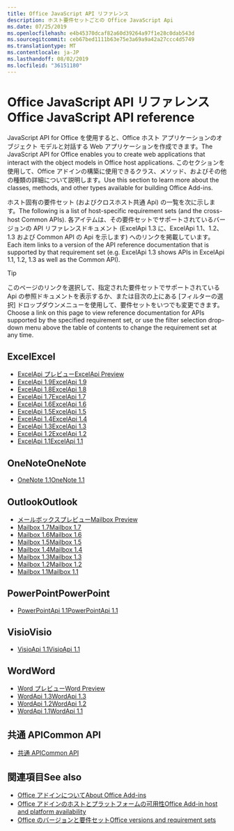 ```yaml
---
title: Office JavaScript API リファレンス
description: ホスト要件セットごとの Office JavaScript Api
ms.date: 07/25/2019
ms.openlocfilehash: e4b45370dcaf82a60d39264a97f1e28c0dab543d
ms.sourcegitcommit: ceb67bed1111b63e75e3a69a9a42a27ccc4d5749
ms.translationtype: MT
ms.contentlocale: ja-JP
ms.lasthandoff: 08/02/2019
ms.locfileid: "36151180"
---
```

# <a name="office-javascript-api-reference"></a><span data-ttu-id="69c3a-103">Office JavaScript API リファレンス</span><span class="sxs-lookup"><span data-stu-id="69c3a-103">Office JavaScript API reference</span></span>

<span data-ttu-id="69c3a-104">JavaScript API for Office を使用すると、Office ホスト アプリケーションのオブジェクト モデルと対話する Web アプリケーションを作成できます。</span><span class="sxs-lookup"><span data-stu-id="69c3a-104">The JavaScript API for Office enables you to create web applications that interact with the object models in Office host applications.</span></span> <span data-ttu-id="69c3a-105">このセクションを使用して、Office アドインの構築に使用できるクラス、メソッド、およびその他の種類の詳細について説明します。</span><span class="sxs-lookup"><span data-stu-id="69c3a-105">Use this section to learn more about the classes, methods, and other types available for building Office Add-ins.</span></span>

<span data-ttu-id="69c3a-106">ホスト固有の要件セット (およびクロスホスト共通 Api) の一覧を次に示します。</span><span class="sxs-lookup"><span data-stu-id="69c3a-106">The following is a list of host-specific requirement sets (and the cross-host Common APIs).</span></span> <span data-ttu-id="69c3a-107">各アイテムは、その要件セットでサポートされているバージョンの API リファレンスドキュメント (ExcelApi 1.3 に、ExcelApi 1.1、1.2、1.3 および Common API の Api を示します) へのリンクを掲載しています。</span><span class="sxs-lookup"><span data-stu-id="69c3a-107">Each item links to a version of the API reference documentation that is supported by that requirement set (e.g. ExcelApi 1.3 shows APIs in ExcelApi 1.1, 1.2, 1.3 as well as the Common API).</span></span>

> [!TIP]
> <span data-ttu-id="69c3a-108">このページのリンクを選択して、指定された要件セットでサポートされている Api の参照ドキュメントを表示するか、または目次の上にある [フィルターの選択] ドロップダウンメニューを使用して、要件セットをいつでも変更できます。</span><span class="sxs-lookup"><span data-stu-id="69c3a-108">Choose a link on this page to view reference documentation for APIs supported by the specified requirement set, or use the filter selection drop-down menu above the table of contents to change the requirement set at any time.</span></span>

## <a name="excel"></a><span data-ttu-id="69c3a-109">Excel</span><span class="sxs-lookup"><span data-stu-id="69c3a-109">Excel</span></span>

- [<span data-ttu-id="69c3a-110">ExcelApi プレビュー</span><span class="sxs-lookup"><span data-stu-id="69c3a-110">ExcelApi Preview</span></span>](/javascript/api/excel?view=excel-js-preview)
- [<span data-ttu-id="69c3a-111">ExcelApi 1.9</span><span class="sxs-lookup"><span data-stu-id="69c3a-111">ExcelApi 1.9</span></span>](/javascript/api/excel?view=excel-js-1.9)
- [<span data-ttu-id="69c3a-112">ExcelApi 1.8</span><span class="sxs-lookup"><span data-stu-id="69c3a-112">ExcelApi 1.8</span></span>](/javascript/api/excel?view=excel-js-1.8)
- [<span data-ttu-id="69c3a-113">ExcelApi 1.7</span><span class="sxs-lookup"><span data-stu-id="69c3a-113">ExcelApi 1.7</span></span>](/javascript/api/excel?view=excel-js-1.7)
- [<span data-ttu-id="69c3a-114">ExcelApi 1.6</span><span class="sxs-lookup"><span data-stu-id="69c3a-114">ExcelApi 1.6</span></span>](/javascript/api/excel?view=excel-js-1.6)
- [<span data-ttu-id="69c3a-115">ExcelApi 1.5</span><span class="sxs-lookup"><span data-stu-id="69c3a-115">ExcelApi 1.5</span></span>](/javascript/api/excel?view=excel-js-1.5)
- [<span data-ttu-id="69c3a-116">ExcelApi 1.4</span><span class="sxs-lookup"><span data-stu-id="69c3a-116">ExcelApi 1.4</span></span>](/javascript/api/excel?view=excel-js-1.4)
- [<span data-ttu-id="69c3a-117">ExcelApi 1.3</span><span class="sxs-lookup"><span data-stu-id="69c3a-117">ExcelApi 1.3</span></span>](/javascript/api/excel?view=excel-js-1.3)
- [<span data-ttu-id="69c3a-118">ExcelApi 1.2</span><span class="sxs-lookup"><span data-stu-id="69c3a-118">ExcelApi 1.2</span></span>](/javascript/api/excel?view=excel-js-1.2)
- [<span data-ttu-id="69c3a-119">ExcelApi 1.1</span><span class="sxs-lookup"><span data-stu-id="69c3a-119">ExcelApi 1.1</span></span>](/javascript/api/excel?view=excel-js-1.1)

## <a name="onenote"></a><span data-ttu-id="69c3a-120">OneNote</span><span class="sxs-lookup"><span data-stu-id="69c3a-120">OneNote</span></span>

- [<span data-ttu-id="69c3a-121">OneNote 1.1</span><span class="sxs-lookup"><span data-stu-id="69c3a-121">OneNote 1.1</span></span>](/javascript/api/onenote?view=onenote-js-1.1)

## <a name="outlook"></a><span data-ttu-id="69c3a-122">Outlook</span><span class="sxs-lookup"><span data-stu-id="69c3a-122">Outlook</span></span>

- [<span data-ttu-id="69c3a-123">メールボックスプレビュー</span><span class="sxs-lookup"><span data-stu-id="69c3a-123">Mailbox Preview</span></span>](/javascript/api/outlook?view=outlook-js-preview)
- [<span data-ttu-id="69c3a-124">Mailbox 1.7</span><span class="sxs-lookup"><span data-stu-id="69c3a-124">Mailbox 1.7</span></span>](/javascript/api/outlook?view=outlook-js-1.7)
- [<span data-ttu-id="69c3a-125">Mailbox 1.6</span><span class="sxs-lookup"><span data-stu-id="69c3a-125">Mailbox 1.6</span></span>](/javascript/api/outlook?view=outlook-js-1.6)
- [<span data-ttu-id="69c3a-126">Mailbox 1.5</span><span class="sxs-lookup"><span data-stu-id="69c3a-126">Mailbox 1.5</span></span>](/javascript/api/outlook?view=outlook-js-1.5)
- [<span data-ttu-id="69c3a-127">Mailbox 1.4</span><span class="sxs-lookup"><span data-stu-id="69c3a-127">Mailbox 1.4</span></span>](/javascript/api/outlook?view=outlook-js-1.4)
- [<span data-ttu-id="69c3a-128">Mailbox 1.3</span><span class="sxs-lookup"><span data-stu-id="69c3a-128">Mailbox 1.3</span></span>](/javascript/api/outlook?view=outlook-js-1.3)
- [<span data-ttu-id="69c3a-129">Mailbox 1.2</span><span class="sxs-lookup"><span data-stu-id="69c3a-129">Mailbox 1.2</span></span>](/javascript/api/outlook?view=outlook-js-1.2)
- [<span data-ttu-id="69c3a-130">Mailbox 1.1</span><span class="sxs-lookup"><span data-stu-id="69c3a-130">Mailbox 1.1</span></span>](/javascript/api/outlook?view=outlook-js-1.1)

## <a name="powerpoint"></a><span data-ttu-id="69c3a-131">PowerPoint</span><span class="sxs-lookup"><span data-stu-id="69c3a-131">PowerPoint</span></span>

- [<span data-ttu-id="69c3a-132">PowerPointApi 1.1</span><span class="sxs-lookup"><span data-stu-id="69c3a-132">PowerPointApi 1.1</span></span>](/javascript/api/powerpoint?view=powerpoint-js-1.1)

## <a name="visio"></a><span data-ttu-id="69c3a-133">Visio</span><span class="sxs-lookup"><span data-stu-id="69c3a-133">Visio</span></span>

- [<span data-ttu-id="69c3a-134">VisioApi 1.1</span><span class="sxs-lookup"><span data-stu-id="69c3a-134">VisioApi 1.1</span></span>](/javascript/api/visio?view=visio-js-1.1)

## <a name="word"></a><span data-ttu-id="69c3a-135">Word</span><span class="sxs-lookup"><span data-stu-id="69c3a-135">Word</span></span>

- [<span data-ttu-id="69c3a-136">Word プレビュー</span><span class="sxs-lookup"><span data-stu-id="69c3a-136">Word Preview</span></span>](/javascript/api/word?view=word-js-preview)
- [<span data-ttu-id="69c3a-137">WordApi 1.3</span><span class="sxs-lookup"><span data-stu-id="69c3a-137">WordApi 1.3</span></span>](/javascript/api/word?view=word-js-1.3)
- [<span data-ttu-id="69c3a-138">WordApi 1.2</span><span class="sxs-lookup"><span data-stu-id="69c3a-138">WordApi 1.2</span></span>](/javascript/api/word?view=word-js-1.2)
- [<span data-ttu-id="69c3a-139">WordApi 1.1</span><span class="sxs-lookup"><span data-stu-id="69c3a-139">WordApi 1.1</span></span>](/javascript/api/word?view=word-js-1.1)

## <a name="common-api"></a><span data-ttu-id="69c3a-140">共通 API</span><span class="sxs-lookup"><span data-stu-id="69c3a-140">Common API</span></span>

- [<span data-ttu-id="69c3a-141">共通 API</span><span class="sxs-lookup"><span data-stu-id="69c3a-141">Common API</span></span>](/javascript/api/office?view=common-js)

## <a name="see-also"></a><span data-ttu-id="69c3a-142">関連項目</span><span class="sxs-lookup"><span data-stu-id="69c3a-142">See also</span></span>

- [<span data-ttu-id="69c3a-143">Office アドインについて</span><span class="sxs-lookup"><span data-stu-id="69c3a-143">About Office Add-ins</span></span>](/office/dev/add-ins/overview)
- [<span data-ttu-id="69c3a-144">Office アドインのホストとプラットフォームの可用性</span><span class="sxs-lookup"><span data-stu-id="69c3a-144">Office Add-in host and platform availability</span></span>](/office/dev/add-ins/overview/office-add-in-availability)
- [<span data-ttu-id="69c3a-145">Office のバージョンと要件セット</span><span class="sxs-lookup"><span data-stu-id="69c3a-145">Office versions and requirement sets</span></span>](/office/dev/add-ins/develop/office-versions-and-requirement-sets)
